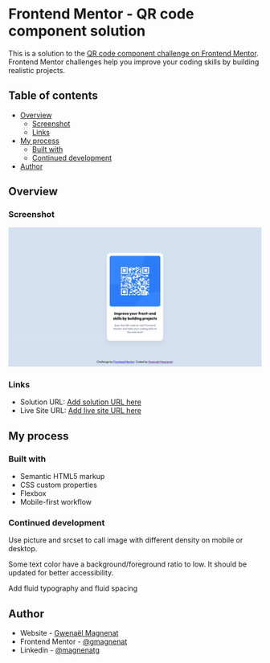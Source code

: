 # Frontend Mentor - QR code component solution

This is a solution to the [QR code component challenge on Frontend Mentor](https://www.frontendmentor.io/challenges/qr-code-component-iux_sIO_H). Frontend Mentor challenges help you improve your coding skills by building realistic projects.

## Table of contents

- [Overview](#overview)
  - [Screenshot](#screenshot)
  - [Links](#links)
- [My process](#my-process)
  - [Built with](#built-with)
  - [Continued development](#continued-development)
- [Author](#author)

## Overview

### Screenshot

![qr-code challenge](./screenshot.jpg)

### Links

- Solution URL: [Add solution URL here](https://your-solution-url.com)
- Live Site URL: [Add live site URL here](https://your-live-site-url.com)

## My process

### Built with

- Semantic HTML5 markup
- CSS custom properties
- Flexbox
- Mobile-first workflow

### Continued development

Use picture and srcset to call image with different density on mobile or desktop.

Some text color have a background/foreground ratio to low. It should be updated for better accessibility.

Add fluid typography and fluid spacing

## Author

- Website - [Gwenaël Magnenat](https://www.gmagnenat.com)
- Frontend Mentor - [@gmagnenat](https://www.frontendmentor.io/profile/gmagnenat)
- Linkedin - [@magnenatg](https://www.linkedin.com/in/magnenatg)
